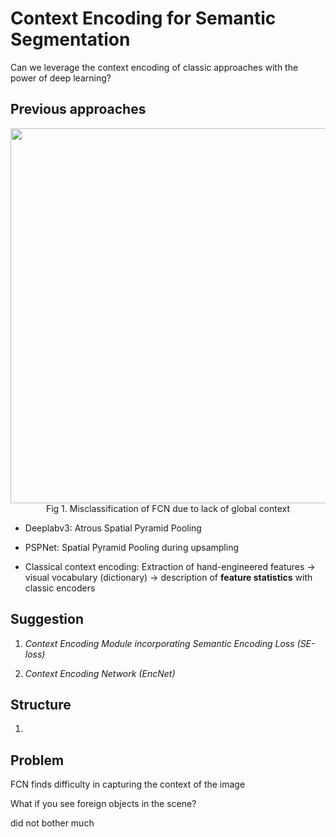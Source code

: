 # Context Encoding for Semantic Segmentation

Can we leverage the context encoding of classic approaches with the power of deep learning?

## Previous approaches

<p align=center>
<img src="https://i2.wp.com/zhangbin0917.github.io/2018/06/11/Context-Encoding-for-Semantic-Segmentation/08.png", width=600dpi></img>
Fig 1. Misclassification of FCN due to lack of global context
</p>

- Deeplabv3: Atrous Spatial Pyramid Pooling

- PSPNet: Spatial Pyramid Pooling during upsampling

- Classical context encoding: Extraction of hand-engineered features -> visual vocabulary (dictionary) -> description of **feature statistics** with classic encoders

## Suggestion

1. *Context Encoding Module incorporating Semantic Encoding Loss (SE-loss)*

2. *Context Encoding Network (EncNet)*

## Structure

1. 
## Problem

FCN finds difficulty in capturing the context of the image

What if you see foreign objects in the scene?

did not bother much
